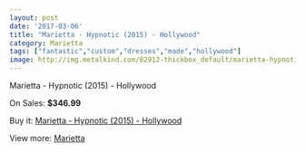 ```yaml
---
layout: post
date: '2017-03-06'
title: "Marietta - Hypnotic (2015) - Hollywood"
category: Marietta
tags: ["fantastic","custom","dresses","made","hollywood"]
image: http://img.metalkind.com/82912-thickbox_default/marietta-hypnotic-2015-hollywood.jpg
---
```

Marietta - Hypnotic (2015) - Hollywood

On Sales: **$346.99**
<a href="https://www.metalkind.com/en/marietta/19946-marietta-hypnotic-2015-hollywood.html"><amp-img layout="responsive" width="600" height="600" src="//img.metalkind.com/82912-thickbox_default/marietta-hypnotic-2015-hollywood.jpg" alt="Marietta - Hypnotic (2015) - Hollywood 0" /></a>

Buy it: [Marietta - Hypnotic (2015) - Hollywood](https://www.metalkind.com/en/marietta/19946-marietta-hypnotic-2015-hollywood.html "Marietta - Hypnotic (2015) - Hollywood")

View more: [Marietta](https://www.metalkind.com/en/83-marietta "Marietta")